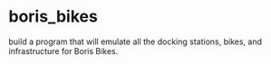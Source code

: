 # boris_bikes
build a program that will emulate all the docking stations, bikes, and infrastructure for Boris Bikes.
